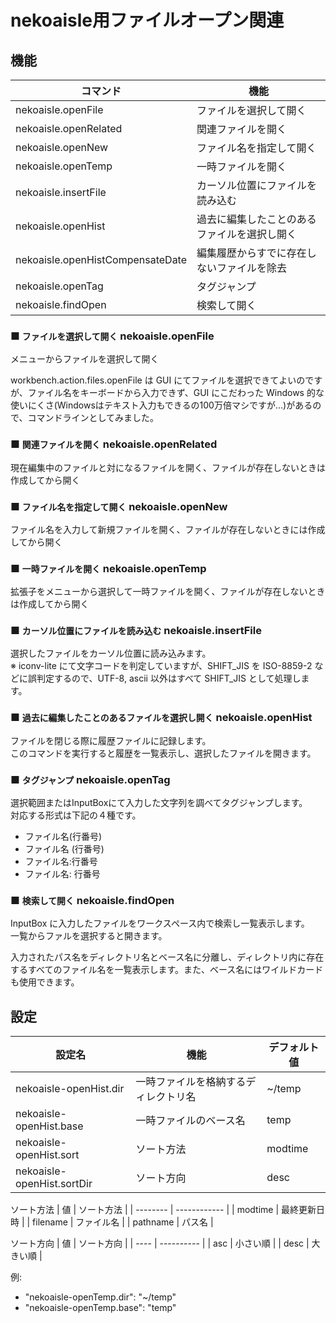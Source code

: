 # nekoaisle用ファイルオープン関連

## 機能

|             コマンド             |                     機能                     |
| -------------------------------- | -------------------------------------------- |
| nekoaisle.openFile               | ファイルを選択して開く                       |
| nekoaisle.openRelated            | 関連ファイルを開く                           |
| nekoaisle.openNew                | ファイル名を指定して開く                     |
| nekoaisle.openTemp               | 一時ファイルを開く                           |
| nekoaisle.insertFile             | カーソル位置にファイルを読み込む             |
| nekoaisle.openHist               | 過去に編集したことのあるファイルを選択し開く |
| nekoaisle.openHistCompensateDate | 編集履歴からすでに存在しないファイルを除去   |
| nekoaisle.openTag                | タグジャンプ                                 |
| nekoaisle.findOpen               | 検索して開く                                 |

### ■ `ファイルを選択して開く` nekoaisle.openFile
メニューからファイルを選択して開く

workbench.action.files.openFile は GUI にてファイルを選択できてよいのですが、ファイル名をキーボードから入力できず、GUI にこだわった Windows 的な使いにくさ(Windowsはテキスト入力もできるの100万倍マシですが…)があるので、コマンドラインとしてみました。

### ■ `関連ファイルを開く` nekoaisle.openRelated 
現在編集中のファイルと対になるファイルを開く、ファイルが存在しないときは作成してから開く

### ■ `ファイル名を指定して開く`  nekoaisle.openNew 
ファイル名を入力して新規ファイルを開く、ファイルが存在しないときには作成してから開く

### ■ `一時ファイルを開く` nekoaisle.openTemp
拡張子をメニューから選択して一時ファイルを開く、ファイルが存在しないときは作成してから開く

### ■ `カーソル位置にファイルを読み込む` nekoaisle.insertFile
選択したファイルをカーソル位置に読み込みます。  
※ iconv-lite にて文字コードを判定していますが、SHIFT_JIS を ISO-8859-2 などに誤判定するので、UTF-8, ascii 以外はすべて SHIFT_JIS として処理します。

### ■ `過去に編集したことのあるファイルを選択し開く` nekoaisle.openHist
ファイルを閉じる際に履歴ファイルに記録します。  
このコマンドを実行すると履歴を一覧表示し、選択したファイルを開きます。

### ■ `タグジャンプ` nekoaisle.openTag

選択範囲またはInputBoxにて入力した文字列を調べてタグジャンプします。  
対応する形式は下記の４種です。
* ファイル名(行番号)
* ファイル名 (行番号)
* ファイル名:行番号
* ファイル名: 行番号

### ■ `検索して開く` nekoaisle.findOpen
InputBox に入力したファイルをワークスペース内で検索し一覧表示します。  
一覧からファルを選択すると開きます。

入力されたパス名をディレクトリ名とベース名に分離し、ディレクトリ内に存在するすべてのファイル名を一覧表示します。また、ベース名にはワイルドカードも使用できます。

## 設定

|           設定名           |                 機能                 | デフォルト値 |
| -------------------------- | ------------------------------------ | ------------ |
| nekoaisle-openHist.dir     | 一時ファイルを格納するディレクトリ名 | ~/temp       |
| nekoaisle-openHist.base    | 一時ファイルのベース名               | temp         |
| nekoaisle-openHist.sort    | ソート方法                           | modtime      |
| nekoaisle-openHist.sortDir | ソート方向                           | desc         |

ソート方法
|    値    |  ソート方法  |
| -------- | ------------ |
| modtime  | 最終更新日時 |
| filename | ファイル名   |
| pathname | パス名       |

ソート方向
|  値  | ソート方向 |
| ---- | ---------- |
| asc  | 小さい順   |
| desc | 大きい順   |

例:
* "nekoaisle-openTemp.dir": "~/temp"  
* "nekoaisle-openTemp.base": "temp"  

